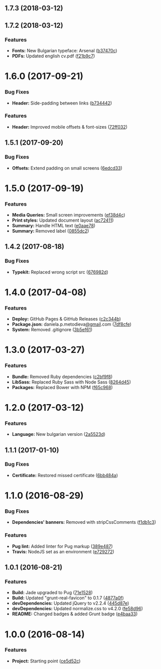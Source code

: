 <a name="1.7.3"></a>
## 1.7.3 (2018-03-12)



<a name="1.7.2"></a>
## 1.7.2 (2018-03-12)


### Features

* **Fonts:** New Bulgarian typeface: Arsenal ([b37470c](https://github.com/danielametodieva/cv/commit/b37470c))
* **PDFs:** Updated english cv.pdf ([f21b9c7](https://github.com/danielametodieva/cv/commit/f21b9c7))



<a name="1.6.0"></a>
# 1.6.0 (2017-09-21)


### Bug Fixes

* **Header:** Side-padding between links ([b734442](https://github.com/danielametodieva/cv/commit/b734442))


### Features

* **Header:** Improved mobile offsets & font-sizes ([72ff032](https://github.com/danielametodieva/cv/commit/72ff032))



<a name="1.5.1"></a>
## 1.5.1 (2017-09-20)


### Bug Fixes

* **Offsets:** Extend padding on small screens ([6edcd33](https://github.com/danielametodieva/cv/commit/6edcd33))



<a name="1.5.0"></a>
# 1.5.0 (2017-09-19)


### Features

* **Media Queries:** Small screen improvements ([ef38d4c](https://github.com/danielametodieva/cv/commit/ef38d4c))
* **Print styles:** Updated document layout ([ac72411](https://github.com/danielametodieva/cv/commit/ac72411))
* **Summary:** Handle HTML text ([e0aae78](https://github.com/danielametodieva/cv/commit/e0aae78))
* **Summary:** Removed label ([0855dc2](https://github.com/danielametodieva/cv/commit/0855dc2))



<a name="1.4.2"></a>
## 1.4.2 (2017-08-18)


### Bug Fixes

* **Typekit:** Replaced wrong script src ([676982d](https://github.com/danielametodieva/cv/commit/676982d))



<a name="1.4.0"></a>
# 1.4.0 (2017-04-08)


### Features

* **Deploy:** GitHub Pages & GitHub Releases ([c2c344b](https://github.com/danielametodieva/cv/commit/c2c344b))
* **Package.json:** daniela.p.metodieva[@gmail](https://github.com/gmail).com ([7df8cfe](https://github.com/danielametodieva/cv/commit/7df8cfe))
* **System:** Removed .gitignore ([3b5ef61](https://github.com/danielametodieva/cv/commit/3b5ef61))



<a name="1.3.0"></a>
# 1.3.0 (2017-03-27)


### Features

* **Bundle:** Removed Ruby dependencies ([c2bf9f8](https://github.com/danielametodieva/cv/commit/c2bf9f8))
* **LibSass:** Replaced Ruby Sass with Node Sass ([8264d45](https://github.com/danielametodieva/cv/commit/8264d45))
* **Packages:** Replaced Bower with NPM ([f65c968](https://github.com/danielametodieva/cv/commit/f65c968))



<a name="1.2.0"></a>
# 1.2.0 (2017-03-12)


### Features

* **Language:** New bulgarian version ([2a5523d](https://github.com/danielametodieva/cv/commit/2a5523d))



<a name="1.1.1"></a>
## 1.1.1 (2017-01-10)


### Bug Fixes

* **Certificate:** Restored missed certificate ([6bb484a](https://github.com/danielametodieva/cv/commit/6bb484a))



<a name="1.1.0"></a>
# 1.1.0 (2016-08-29)


### Bug Fixes

* **Dependencies' banners:** Removed with stripCssComments ([f1db1c3](https://github.com/danielametodieva/cv/commit/f1db1c3))


### Features

* **Pug lint:** Added linter for Pug markup ([389e487](https://github.com/danielametodieva/cv/commit/389e487))
* **Travis:** NodeJS set as an environment ([e729272](https://github.com/danielametodieva/cv/commit/e729272))



<a name="1.0.1"></a>
## 1.0.1 (2016-08-21)


### Features

* **Build:** Jade upgraded to Pug ([71e1528](https://github.com/danielametodieva/cv/commit/71e1528))
* **Build:** Updated "grunt-real-favicon" to 0.1.7 ([4877a0f](https://github.com/danielametodieva/cv/commit/4877a0f))
* **devDependencies:** Updated jQuery to v2.2.4 ([445d87e](https://github.com/danielametodieva/cv/commit/445d87e))
* **devDependencies:** Updated normalize.css to v4.2.0 ([fe58d96](https://github.com/danielametodieva/cv/commit/fe58d96))
* **README:** Changed badges & added Grunt badge ([e4baa33](https://github.com/danielametodieva/cv/commit/e4baa33))



<a name="1.0.0"></a>
# 1.0.0 (2016-08-14)


### Features

* **Project:** Starting point ([ce5d52c](https://github.com/danielametodieva/cv/commit/ce5d52c))



